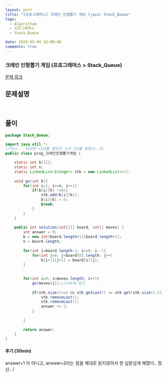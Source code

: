 ```yaml
---
layout: post
title: "[프로그래머스] 크레인 인형뽑기 게임 (java) Stack_Queue"
tags:
  - Algorithum
  - 프로그래머스
  - Stack_Queue

date: 2020-05-04 16:00:00
comments: true
---
```




###   크레인 인형뽑기 게임 (프로그래머스 > Stack_Queue)

[문제 링크](https://programmers.co.kr/learn/courses/30/lessons/64061 )

## 문제설명

<br>

## 풀이

```java
package Stack_Queue;

import java.util.*;
//아니... 터지면 +1인줄 알았지 누가 2인줄 알았나..하..
public class prog_크레인인형뽑기게임 {

    static int b[][];
    static int n;
    static LinkedList<Integer> stk = new LinkedList<>();
    
    void go(int k){
        for(int i=1; i<=n; i++){
            if(b[i][k] !=0){
                stk.add(b[i][k]);
                b[i][k] = 0;
                break;
            }
        }    
    }
    
    public int solution(int[][] board, int[] moves) {
        int answer = 0;
        b = new int[board.length+1][board.length+1];
        n = board.length;
            
        for(int i=board.length-1; i>=0; i--){
            for(int j=0; j<board[0].length; j++)
                b[i+1][j+1] = board[i][j];
        }
        
        
        for(int i=0; i<moves.length; i++){
            go(moves[i]);//stk에 넣고
         
            if(stk.size()>=2 && stk.getLast() == stk.get(stk.size()-2)){
                stk.removeLast();
                stk.removeLast();
                answer += 2;
            }
                
        }
        
        return answer;
    }
}

```

#### 후기 (30min)

answer+1 이 아니고, answer+2라는 점을 제대로 읽지않아서 한 십분넘게 헤맸다.. 정신...!